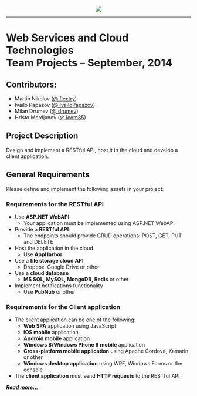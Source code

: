 <p align="center"><a href="http://academy.telerik.com/"><img src="https://raw.github.com/flextry/Telerik-Academy/master/Programming%20with%20C%23/Codes/Other/Telerik.png" /></a></p>

---

# Web Services and Cloud Technologies <br/> Team Projects – September, 2014 <br/>

## Contributors:
* Martin Nikolov ([@ flextry](https://github.com/flextry))
* Ivailo Papazov ([@ IvailoPapazov](https://github.com/IvailoPapazov))
* Milan Drumev ([@ drumev](https://github.com/drumev))
* Hristo Merdjanov ([@ icom85](https://github.com/icom85))

## Project Description
Design and implement a RESTful API, host it in the cloud and develop a client application.

## General Requirements
Please define and implement the following assets in your project:

### Requirements for the RESTful API
  * Use __ASP.NET WebAPI__
    * Your application must be implemented using ASP.NET WebAPI
  * Provide a __RESTful API__
    * The endpoints should provide CRUD operations: POST, GET, PUT and DELETE
  * Host the application in the cloud
    * Use __AppHarbor__
  * Use a __file storage cloud API__
    * Dropbox, Google Drive or other
  * Use a __cloud database__
    * __MS SQL, MySQL, MongoDB, Redis__ or other
  * Implement notifications functionality
    * Use __PubNub__ or other 

### Requirements for the Client application
  * The client application can be one of the following:
    * __Web SPA__ application using JavaScript
    * __iOS mobile__ application
    * __Android mobile__ application
    * __Windows 8/Windows Phone 8 mobile__ application
    * __Cross-platform mobile application__ using Apache Cordova, Xamarin or other
    * __Windows desktop application__ using WPF, Windows Forms or the console
  * The __client application__ must send __HTTP requests__ to the RESTful API

[***Read more...***](https://github.com/Team-Papaya-Web-Services-and-Cloud/Web-Services-and-Cloud-Teamwork-2014/blob/master/Teamwork%20-%20Assignment/README.md)
